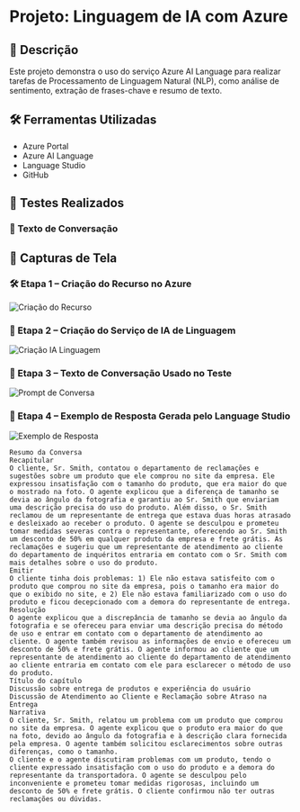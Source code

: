 # Projeto: Linguagem de IA com Azure

## 🧠 Descrição
Este projeto demonstra o uso do serviço Azure AI Language para realizar tarefas de Processamento de Linguagem Natural (NLP), como análise de sentimento, extração de frases-chave e resumo de texto.

## 🛠️ Ferramentas Utilizadas
- Azure Portal
- Azure AI Language
- Language Studio
- GitHub

## 🧪 Testes Realizados
### 🔹 Texto de Conversação

## 📸 Capturas de Tela

### 🛠️ Etapa 1 – Criação do Recurso no Azure
![Criação do Recurso](images/https://github.com/BeatrizPCandido/projeto_linguagem_azure/blob/main/imagem_teste_azure/criacao_recurso.png)

### 🤖 Etapa 2 – Criação do Serviço de IA de Linguagem
![Criação IA Linguagem](images/[criacao-IA-linguagem.png](https://github.com/BeatrizPCandido/projeto_linguagem_azure/blob/main/imagem_teste_azure/criacao-IA-linguagem.png))

### 💬 Etapa 3 – Texto de Conversação Usado no Teste
![Prompt de Conversa](images/[pronpt_conversa.png](https://github.com/BeatrizPCandido/projeto_linguagem_azure/blob/main/imagem_teste_azure/pronpt_conversa.png))

### 🧪 Etapa 4 – Exemplo de Resposta Gerada pelo Language Studio
![Exemplo de Resposta](images/[exemplo_resposta.png](https://github.com/BeatrizPCandido/projeto_linguagem_azure/blob/main/imagem_teste_azure/resposta%20.png))


```plaintext
Resumo da Conversa
Recapitular
O cliente, Sr. Smith, contatou o departamento de reclamações e sugestões sobre um produto que ele comprou no site da empresa. Ele expressou insatisfação com o tamanho do produto, que era maior do que o mostrado na foto. O agente explicou que a diferença de tamanho se devia ao ângulo da fotografia e garantiu ao Sr. Smith que enviariam uma descrição precisa do uso do produto. Além disso, o Sr. Smith reclamou de um representante de entrega que estava duas horas atrasado e desleixado ao receber o produto. O agente se desculpou e prometeu tomar medidas severas contra o representante, oferecendo ao Sr. Smith um desconto de 50% em qualquer produto da empresa e frete grátis. As reclamações e sugeriu que um representante de atendimento ao cliente do departamento de inquéritos entraria em contato com o Sr. Smith com mais detalhes sobre o uso do produto.
Emitir
O cliente tinha dois problemas: 1) Ele não estava satisfeito com o produto que comprou no site da empresa, pois o tamanho era maior do que o exibido no site, e 2) Ele não estava familiarizado com o uso do produto e ficou decepcionado com a demora do representante de entrega.
Resolução
O agente explicou que a discrepância de tamanho se devia ao ângulo da fotografia e se ofereceu para enviar uma descrição precisa do método de uso e entrar em contato com o departamento de atendimento ao cliente. O agente também revisou as informações de envio e ofereceu um desconto de 50% e frete grátis. O agente informou ao cliente que um representante de atendimento ao cliente do departamento de atendimento ao cliente entraria em contato com ele para esclarecer o método de uso do produto.
Título do capítulo
Discussão sobre entrega de produtos e experiência do usuário
Discussão de Atendimento ao Cliente e Reclamação sobre Atraso na Entrega
Narrativa
O cliente, Sr. Smith, relatou um problema com um produto que comprou no site da empresa. O agente explicou que o produto era maior do que na foto, devido ao ângulo da fotografia e à descrição clara fornecida pela empresa. O agente também solicitou esclarecimentos sobre outras diferenças, como o tamanho.
O cliente e o agente discutiram problemas com um produto, tendo o cliente expressado insatisfação com o uso do produto e a demora do representante da transportadora. O agente se desculpou pelo inconveniente e prometeu tomar medidas rigorosas, incluindo um desconto de 50% e frete grátis. O cliente confirmou não ter outras reclamações ou dúvidas.







